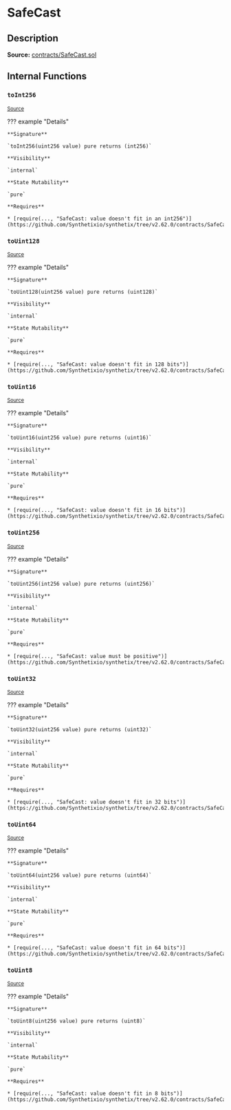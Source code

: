 # SafeCast

## Description

**Source:** [contracts/SafeCast.sol](https://github.com/Synthetixio/synthetix/tree/v2.62.0/contracts/SafeCast.sol)

## Internal Functions

### `toInt256`

<sub>[Source](https://github.com/Synthetixio/synthetix/tree/v2.62.0/contracts/SafeCast.sol#L115)</sub>

??? example "Details"

    **Signature**

    `toInt256(uint256 value) pure returns (int256)`

    **Visibility**

    `internal`

    **State Mutability**

    `pure`

    **Requires**

    * [require(..., "SafeCast: value doesn't fit in an int256")](https://github.com/Synthetixio/synthetix/tree/v2.62.0/contracts/SafeCast.sol#L116)

### `toUint128`

<sub>[Source](https://github.com/Synthetixio/synthetix/tree/v2.62.0/contracts/SafeCast.sol#L31)</sub>

??? example "Details"

    **Signature**

    `toUint128(uint256 value) pure returns (uint128)`

    **Visibility**

    `internal`

    **State Mutability**

    `pure`

    **Requires**

    * [require(..., "SafeCast: value doesn't fit in 128 bits")](https://github.com/Synthetixio/synthetix/tree/v2.62.0/contracts/SafeCast.sol#L32)

### `toUint16`

<sub>[Source](https://github.com/Synthetixio/synthetix/tree/v2.62.0/contracts/SafeCast.sol#L76)</sub>

??? example "Details"

    **Signature**

    `toUint16(uint256 value) pure returns (uint16)`

    **Visibility**

    `internal`

    **State Mutability**

    `pure`

    **Requires**

    * [require(..., "SafeCast: value doesn't fit in 16 bits")](https://github.com/Synthetixio/synthetix/tree/v2.62.0/contracts/SafeCast.sol#L77)

### `toUint256`

<sub>[Source](https://github.com/Synthetixio/synthetix/tree/v2.62.0/contracts/SafeCast.sol#L103)</sub>

??? example "Details"

    **Signature**

    `toUint256(int256 value) pure returns (uint256)`

    **Visibility**

    `internal`

    **State Mutability**

    `pure`

    **Requires**

    * [require(..., "SafeCast: value must be positive")](https://github.com/Synthetixio/synthetix/tree/v2.62.0/contracts/SafeCast.sol#L104)

### `toUint32`

<sub>[Source](https://github.com/Synthetixio/synthetix/tree/v2.62.0/contracts/SafeCast.sol#L61)</sub>

??? example "Details"

    **Signature**

    `toUint32(uint256 value) pure returns (uint32)`

    **Visibility**

    `internal`

    **State Mutability**

    `pure`

    **Requires**

    * [require(..., "SafeCast: value doesn't fit in 32 bits")](https://github.com/Synthetixio/synthetix/tree/v2.62.0/contracts/SafeCast.sol#L62)

### `toUint64`

<sub>[Source](https://github.com/Synthetixio/synthetix/tree/v2.62.0/contracts/SafeCast.sol#L46)</sub>

??? example "Details"

    **Signature**

    `toUint64(uint256 value) pure returns (uint64)`

    **Visibility**

    `internal`

    **State Mutability**

    `pure`

    **Requires**

    * [require(..., "SafeCast: value doesn't fit in 64 bits")](https://github.com/Synthetixio/synthetix/tree/v2.62.0/contracts/SafeCast.sol#L47)

### `toUint8`

<sub>[Source](https://github.com/Synthetixio/synthetix/tree/v2.62.0/contracts/SafeCast.sol#L91)</sub>

??? example "Details"

    **Signature**

    `toUint8(uint256 value) pure returns (uint8)`

    **Visibility**

    `internal`

    **State Mutability**

    `pure`

    **Requires**

    * [require(..., "SafeCast: value doesn't fit in 8 bits")](https://github.com/Synthetixio/synthetix/tree/v2.62.0/contracts/SafeCast.sol#L92)
